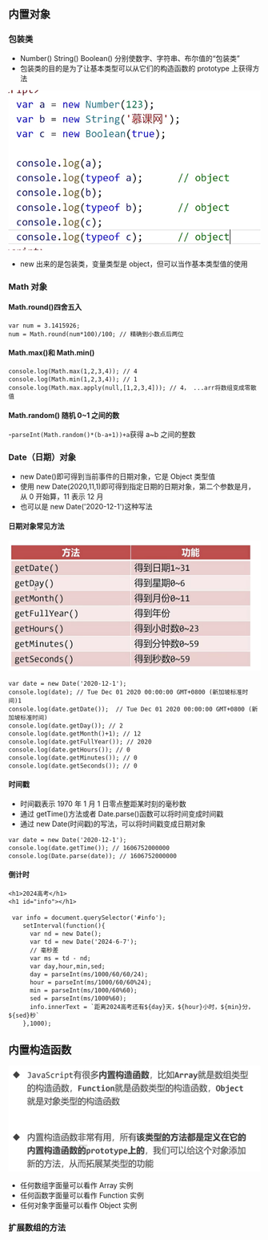 ## 内置对象

### 包装类

- Number() String() Boolean() 分别使数字、字符串、布尔值的“包装类”
- 包装类的目的是为了让基本类型可以从它们的构造函数的 prototype 上获得方法

![alt text](./images-study/image-10.png)

- new 出来的是包装类，变量类型是 object，但可以当作基本类型值的使用

### Math 对象

#### Math.round()四舍五入

```
var num = 3.1415926;
num = Math.round(num*100)/100; // 精确到小数点后两位
```

#### Math.max()和 Math.min()

```
console.log(Math.max(1,2,3,4)); // 4
console.log(Math.min(1,2,3,4)); // 1
console.log(Math.max.apply(null,[1,2,3,4])); // 4， ...arr将数组变成零散值
```

#### Math.random() 随机 0~1 之间的数

-`parseInt(Math.random()*(b-a+1))+a`获得 a~b 之间的整数

### Date（日期）对象

- new Date()即可得到当前事件的日期对象，它是 Object 类型值
- 使用 new Date(2020,11,1)即可得到指定日期的日期对象，第二个参数是月，从 0 开始算，11 表示 12 月
- 也可以是 new Date('2020-12-1')这种写法

#### 日期对象常见方法

![alt text](./images-study/image-8.png)

```
var date = new Date('2020-12-1');
console.log(date); // Tue Dec 01 2020 00:00:00 GMT+0800 (新加坡标准时间)1
console.log(date.getDate());  // Tue Dec 01 2020 00:00:00 GMT+0800 (新加坡标准时间)
console.log(date.getDay()); // 2
console.log(date.getMonth()+1); // 12
console.log(date.getFullYear()); // 2020
console.log(date.getHours()); // 0
console.log(date.getMinutes()); // 0
console.log(date.getSeconds()); // 0
```

#### 时间戳

- 时间戳表示 1970 年 1 月 1 日零点整距某时刻的毫秒数
- 通过 getTime()方法或者 Date.parse()函数可以将时间变成时间戳
- 通过 new Date(时间戳)的写法，可以将时间戳变成日期对象

```
var date = new Date('2020-12-1');
console.log(date.getTime()); // 1606752000000
console.log(Date.parse(date)); // 1606752000000
```

#### 倒计时

```
<h1>2024高考</h1>
<h1 id="info"></h1>

 var info = document.querySelector('#info');
    setInterval(function(){
      var nd = new Date();
      var td = new Date('2024-6-7');
      // 毫秒差
      var ms = td - nd;
      var day,hour,min,sed;
      day = parseInt(ms/1000/60/60/24);
      hour = parseInt(ms/1000/60/60%24);
      min = parseInt(ms/1000/60%60);
      sed = parseInt(ms/1000%60);
      info.innerText = `距离2024高考还有${day}天，${hour}小时，${min}分，${sed}秒`
    },1000);
```

## 内置构造函数

![alt text](./images-study/image-9.png)

- 任何数组字面量可以看作 Array 实例
- 任何函数字面量可以看作 Function 实例
- 任何对象字面量可以看作 Object 实例

### 扩展数组的方法
